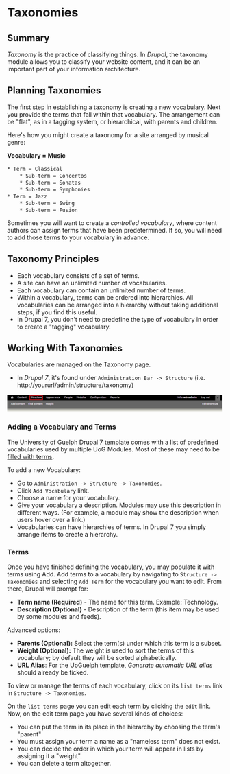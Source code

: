 # Taxonomies
## Summary
*Taxonomy* is the practice of classifying things. In *Drupal*, the taxonomy module allows you to classify your website content, and it can be an important part of your information architecture.

## Planning Taxonomies
The first step in establishing a taxonomy is creating a new vocabulary. Next you provide the terms that fall within that vocabulary. The arrangement can be "flat", as in a tagging system, or hierarchical, with parents and children.

Here's how you might create a taxonomy for a site arranged by musical genre:

**Vocabulary = Music**

    * Term = Classical
        * Sub-term = Concertos
        * Sub-term = Sonatas
        * Sub-term = Symphonies
    * Term = Jazz
        * Sub-term = Swing
        * Sub-term = Fusion

Sometimes you will want to create a *controlled vocabulary*, where content authors can assign terms that have been predetermined. If so, you will need to add those terms to your vocabulary in advance.

## Taxonomy Principles
* Each vocabulary consists of a set of terms.
* A site can have an unlimited number of vocabularies.
* Each vocabulary can contain an unlimited number of terms.
* Within a vocabulary, terms can be ordered into hierarchies. All vocabularies can be arranged into a hierarchy without taking additional steps, if you find this useful.
* In Drupal 7, you don't need to predefine the type of vocabulary in order to create a "tagging" vocabulary.

## Working With Taxonomies
Vocabularies are managed on the Taxonomy page.
* In *Drupal 7*, it's found under `Administration Bar -> Structure` (i.e. http://yoururl/admin/structure/taxonomy)

![Administration Menu Bar with Structure selected.](images/ambs.png)

### Adding a Vocabulary and Terms
The University of Guelph Drupal 7 template comes with a list of predefined vocabularies used by multiple UoG Modules. Most of these may need to be [filled with terms](taxonomies.md#terms).

To add a new Vocabulary:
* Go to `Administration -> Structure -> Taxonomies`.
* Click `Add Vocabulary` link.
* Choose a name for your vocabulary.
* Give your vocabulary a description. Modules may use this description in different ways. (For example, a module may show the description when users hover over a link.)
* Vocabularies can have hierarchies of terms. In Drupal 7 you simply arrange items to create a hierarchy.

### Terms
Once you have finished defining the vocabulary, you may populate it with terms using Add. Add terms to a vocabulary by navigating to `Structure -> Taxonomies` and selecting `Add Term` for the vocabulary you want to edit. From there, Drupal will prompt for:

* **Term name (Required)** - The name for this term. Example: Technology.
* **Description (Optional)** - Description of the term (this item may be used by some modules and feeds).

Advanced options:

* **Parents (Optional):** Select the term(s) under which this term is a subset.
* **Weight (Optional):** The weight is used to sort the terms of this vocabulary; by default they will be sorted alphabetically.
* **URL Alias**: For the UoGuelph template, *Generate automatic URL alias* should already be ticked.

To view or manage the terms of each vocabulary, click on its `list terms` link in `Structure -> Taxonomies`.

On the `list terms` page you can edit each term by clicking the `edit` link. Now, on the edit term page you have several kinds of choices:
* You can put the term in its place in the hierarchy by choosing the term's "parent"
* You must assign your term a name as a "nameless term" does not exist.
* You can decide the order in which your term will appear in lists by assigning it a "weight".
* You can delete a term altogether.
